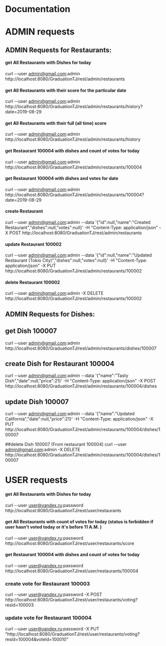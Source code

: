 # Documentation


#                                   ADMIN requests

##                  ADMIN Requests for Restaurants:

#### get All Restaurants with Dishes for today
curl --user admin@gmail.com:admin http://localhost:8080/GraduationTJ/rest/admin/restaurants

#### get All Restaurants with their score for the particular date
curl --user admin@gmail.com:admin http://localhost:8080/GraduationTJ/rest/admin/restaurants/history?date=2019-08-29

#### get All Restaurants with their full (all time) score 
curl --user admin@gmail.com:admin http://localhost:8080/GraduationTJ/rest/admin/restaurants/history

#### get Restaurant 100004 with dishes and count of votes for today
curl --user admin@gmail.com:admin http://localhost:8080/GraduationTJ/rest/admin/restaurants/100004

#### get Restaurant 100004 with dishes and votes for date
curl --user admin@gmail.com:admin http://localhost:8080/GraduationTJ/rest/admin/restaurants/100004?date=2019-08-29

#### create Restaurant
curl --user admin@gmail.com:admin --data '{"id":null,"name":"Created Restaurant","dishes":null,"votes":null}' -H "Content-Type: application/json" -X POST http://localhost:8080/GraduationTJ/rest/admin/restaurants

#### update Restaurant 100002
curl --user admin@gmail.com:admin --data '{"id":null,"name":"Updated Restaurant (Tokio City)","dishes":null,"votes":null}' -H "Content-Type: application/json" -X PUT http://localhost:8080/GraduationTJ/rest/admin/restaurants/100002

#### delete Restaurant 100002
curl --user admin@gmail.com:admin -X DELETE http://localhost:8080/GraduationTJ/rest/admin/restaurants/100002

##
##                  ADMIN Requests for Dishes:

## get Dish 100007
curl --user admin@gmail.com:admin http://localhost:8080/GraduationTJ/rest/admin/restaurants/dishes/100007

## create Dish for Restaurant 100004
curl --user admin@gmail.com:admin --data '{"name":"Tasty Dish","date":null,"price":21}' -H "Content-Type: application/json" -X POST http://localhost:8080/GraduationTJ/rest/admin/restaurants/100004/dishes

## update Dish 100007
curl --user admin@gmail.com:admin --data '{"name":"Updated California","date":null,"price":21}' -H "Content-Type: application/json" -X PUT http://localhost:8080/GraduationTJ/rest/admin/restaurants/100004/dishes/100007

##delete Dish 100007 (From restaurant 100004)
curl --user admin@gmail.com:admin -X DELETE http://localhost:8080/GraduationTJ/rest/admin/restaurants/100004/dishes/100007

##
##
#                                   USER requests

#### get All Restaurants with Dishes for today
curl --user user@yandex.ru:password http://localhost:8080/GraduationTJ/rest/user/restaurants

#### get  All Restaurants with count of votes for today (status is forbidden if user hasn't voted today or it's before 11 A.M. )
curl --user user@yandex.ru:password http://localhost:8080/GraduationTJ/rest/user/restaurants/score

#### get Restaurant 100004 with dishes and count of votes for today 
curl --user user@yandex.ru:password http://localhost:8080/GraduationTJ/rest/user/restaurants/100004


### create vote for Restaurant 100003
curl --user user@yandex.ru:password -X POST http://localhost:8080/GraduationTJ/rest/user/restaurants/voting?resId=100003

### update vote for Restaurant 100004
curl --user user@yandex.ru:password -X PUT "http://localhost:8080/GraduationTJ/rest/user/restaurants/voting?resId=100004&voteId=100010"
